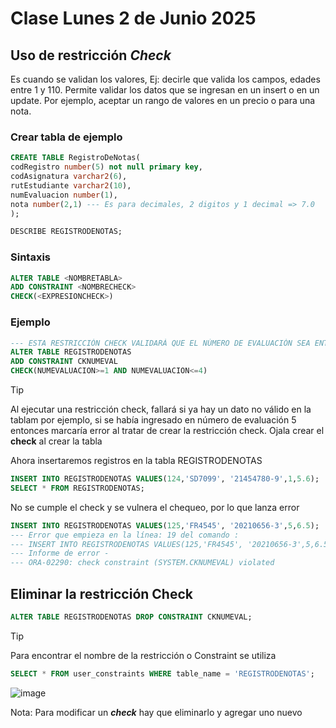 # Clase Lunes 2 de Junio 2025

## Uso de restricción ***Check***
Es cuando se validan los valores, Ej: decirle que valida los campos, edades entre 1 y 110.
Permite validar los datos que se ingresan en un insert o en un update. Por ejemplo, aceptar un rango de valores en un precio o para una nota.


### Crear tabla de ejemplo
```SQL
CREATE TABLE RegistroDeNotas(
codRegistro number(5) not null primary key,
codAsignatura varchar2(6),
rutEstudiante varchar2(10),
numEvaluacion number(1),
nota number(2,1) --- Es para decimales, 2 digitos y 1 decimal => 7.0
);

DESCRIBE REGISTRODENOTAS;
```

### Sintaxis
```sql
ALTER TABLE <NOMBRETABLA>
ADD CONSTRAINT <NOMBRECHECK>
CHECK(<EXPRESIONCHECK>)
```

### Ejemplo

```SQL
--- ESTA RESTRICCIÓN CHECK VALIDARÁ QUE EL NÚMERO DE EVALUACIÓN SEA ENTRE 1 Y 4
ALTER TABLE REGISTRODENOTAS
ADD CONSTRAINT CKNUMEVAL
CHECK(NUMEVALUACION>=1 AND NUMEVALUACION<=4)
```

> [!TIP]
> Al ejecutar una restricción check, fallará si ya hay un dato no válido en la tablam por ejemplo, si se había ingresado en número de evaluación 5 entonces marcaría error al tratar de crear la restricción check.
> Ojala crear el **check** al crear la tabla

Ahora insertaremos registros en la tabla REGISTRODENOTAS

```sql
INSERT INTO REGISTRODENOTAS VALUES(124,'SD7099', '21454780-9',1,5.6);
SELECT * FROM REGISTRODENOTAS;
```

No se cumple el check y se vulnera el chequeo, por lo que lanza error

```SQL
INSERT INTO REGISTRODENOTAS VALUES(125,'FR4545', '20210656-3',5,6.5);
--- Error que empieza en la línea: 19 del comando :
--- INSERT INTO REGISTRODENOTAS VALUES(125,'FR4545', '20210656-3',5,6.5)
--- Informe de error -
--- ORA-02290: check constraint (SYSTEM.CKNUMEVAL) violated
```

## Eliminar la restricción Check

```sql
ALTER TABLE REGISTRODENOTAS DROP CONSTRAINT CKNUMEVAL;
```

> [!TIP]
> Para encontrar el nombre de la restricción o Constraint se utiliza

```sql
SELECT * FROM user_constraints WHERE table_name = 'REGISTRODENOTAS';
```

![image](https://github.com/user-attachments/assets/6f6afd37-bbab-4d24-a92c-af1cb04e1be3)

Nota: Para modificar un ***check*** hay que eliminarlo y agregar uno nuevo

